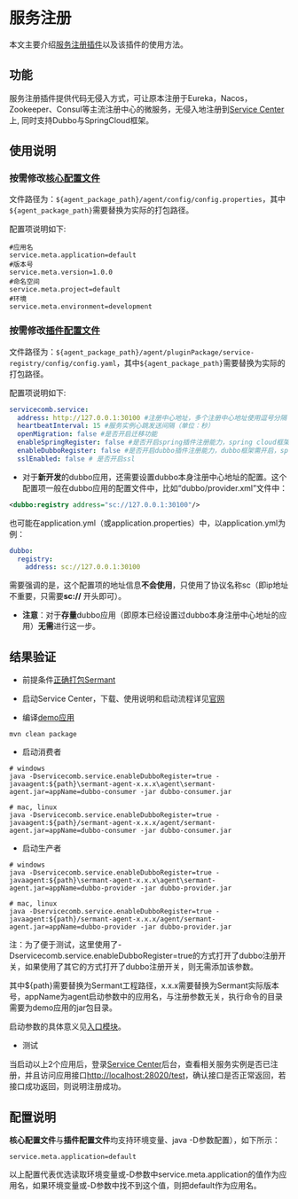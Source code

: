 # 服务注册

本文主要介绍[服务注册插件](https://github.com/huaweicloud/Sermant/tree/develop/sermant-plugins/sermant-service-registry)以及该插件的使用方法。

## 功能

服务注册插件提供代码无侵入方式，可让原本注册于Eureka，Nacos，Zookeeper、Consul等主流注册中心的微服务，无侵入地注册到[Service Center](https://github.com/apache/servicecomb-service-center)上, 同时支持Dubbo与SpringCloud框架。

## 使用说明

### 按需修改[核心配置文件](https://github.com/huaweicloud/Sermant/tree/develop/sermant-agentcore/sermant-agentcore-config/config/config.properties)

文件路径为：`${agent_package_path}/agent/config/config.properties`，其中`${agent_package_path}`需要替换为实际的打包路径。

配置项说明如下:

```properties
#应用名
service.meta.application=default
#版本号
service.meta.version=1.0.0
#命名空间
service.meta.project=default
#环境
service.meta.environment=development
```

### 按需修改[插件配置文件](https://github.com/huaweicloud/Sermant/tree/develop/sermant-plugins/sermant-service-registry/config/config.yaml)

文件路径为：`${agent_package_path}/agent/pluginPackage/service-registry/config/config.yaml`，其中`${agent_package_path}`需要替换为实际的打包路径。

配置项说明如下:

```yaml
servicecomb.service:
  address: http://127.0.0.1:30100 #注册中心地址，多个注册中心地址使用逗号分隔
  heartbeatInterval: 15 #服务实例心跳发送间隔（单位：秒）
  openMigration: false #是否开启迁移功能
  enableSpringRegister: false #是否开启spring插件注册能力，spring cloud框架需开启，dubbo框架需关闭
  enableDubboRegister: false #是否开启dubbo插件注册能力，dubbo框架需开启，spring cloud框架需关闭
  sslEnabled: false # 是否开启ssl
```

- 对于**新开发**的dubbo应用，还需要设置dubbo本身注册中心地址的配置。这个配置项一般在dubbo应用的配置文件中，比如“dubbo/provider.xml”文件中：

```xml
<dubbo:registry address="sc://127.0.0.1:30100"/>
```

也可能在application.yml（或application.properties）中，以application.yml为例：

```yml
dubbo:
  registry:
    address: sc://127.0.0.1:30100
```

需要强调的是，这个配置项的地址信息**不会使用**，只使用了协议名称sc（即ip地址不重要，只需要**sc://** 开头即可）。

- **注意**：对于**存量**dubbo应用（即原本已经设置过dubbo本身注册中心地址的应用）**无需**进行这一步。

## 结果验证

- 前提条件[正确打包Sermant](../../document/UserGuide/README.md#打包流程)

- 启动Service Center，下载、使用说明和启动流程详见[官网](https://github.com/apache/servicecomb-service-center)

- 编译[demo应用](https://github.com/huaweicloud/Sermant/tree/develop/sermant-plugins/sermant-service-registry/demo-registry/demo-registry-dubbo)

```shell
mvn clean package
```

- 启动消费者

```shell
# windows
java -Dservicecomb.service.enableDubboRegister=true -javaagent:${path}\sermant-agent-x.x.x\agent\sermant-agent.jar=appName=dubbo-consumer -jar dubbo-consumer.jar

# mac, linux
java -Dservicecomb.service.enableDubboRegister=true -javaagent:${path}/sermant-agent-x.x.x/agent/sermant-agent.jar=appName=dubbo-consumer -jar dubbo-consumer.jar
```

- 启动生产者

```shell
# windows
java -Dservicecomb.service.enableDubboRegister=true -javaagent:${path}\sermant-agent-x.x.x\agent\sermant-agent.jar=appName=dubbo-provider -jar dubbo-provider.jar

# mac, linux
java -Dservicecomb.service.enableDubboRegister=true -javaagent:${path}/sermant-agent-x.x.x/agent/sermant-agent.jar=appName=dubbo-provider -jar dubbo-provider.jar
```

注：为了便于测试，这里使用了-Dservicecomb.service.enableDubboRegister=true的方式打开了dubbo注册开关，如果使用了其它的方式打开了dubbo注册开关，则无需添加该参数。

其中${path}需要替换为Sermant工程路径，x.x.x需要替换为Sermant实际版本号，appName为agent启动参数中的应用名，与注册参数无关，执行命令的目录需要为demo应用的jar包目录。

启动参数的具体意义见[入口模块](../../document/UserGuide/entrance.md#启动参数)。

- 测试

当启动以上2个应用后，登录[Service Center](http://127.0.0.1:30103/)后台，查看相关服务实例是否已注册，并且访问应用接口<http://localhost:28020/test>，确认接口是否正常返回，若接口成功返回，则说明注册成功。

## 配置说明

**核心配置文件**与**插件配置文件**均支持环境变量、java -D参数配置），如下所示：

```properties
service.meta.application=default
```

以上配置代表优选读取环境变量或-D参数中service.meta.application的值作为应用名，如果环境变量或-D参数中找不到这个值，则把default作为应用名。
